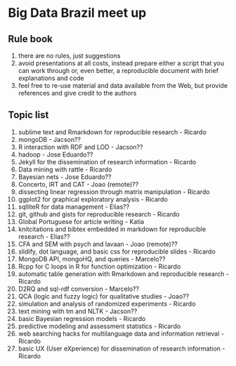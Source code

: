 # Big Data Brazil meet up


## Rule book

1. there are no rules, just suggestions
1. avoid presentations at all costs, instead prepare either a script that you can work through or, even better, a reproducible document with brief explanations and code
1. feel free to re-use material and data available from the Web, but provide references and give credit to the authors


## Topic list

1. sublime text and Rmarkdown for reproducible research - Ricardo
1. mongoDB - Jacson??
1. R interaction with RDF and LOD - Jacson??
1. hadoop - Jose Eduardo??
1. Jekyll for the dissemination of research information - Ricardo
1. Data mining with rattle - Ricardo
1. Bayesian nets - Jose Eduardo??
1. Concerto, IRT and CAT - Joao (remote)??
1. dissecting linear regression through matrix manipulation - Ricardo
1. ggplot2 for graphical exploratory analysis - Ricardo
1. sqlliteR for data management - Elias??
1. git, github and gists for reproducible research - Ricardo
1. Global Portuguese for article writing - Katia
1. knitcitations and bibtex embedded in markdown for reproducible research - Elias??
1. CFA and SEM with psych and lavaan - Joao (remote)??
1. slidify, dot language, and basic css for reproducible slides - Ricardo
1. MongoDB API, mongoHQ, and queries - Marcelo??
1. Rcpp for C loops in R for function optimization - Ricardo
1. automatic table generation with Rmarkdown and reproducible research - Ricardo
1. D2RQ and sql-rdf conversion - Marcelo??
1. QCA (logic and fuzzy logic) for qualitative studies - Joao??
1. simulation and analysis of randomized experiments - Ricardo
1. text mining with tm and NLTK - Jacson??
1. basic Bayesian regression models - Ricardo
1. predictive modeling and assessment statistics - Ricardo
1. web searching hacks for multilanguage data and information retrieval - Ricardo
1. basic UX (User eXperience) for dissemination of research information - Ricardo